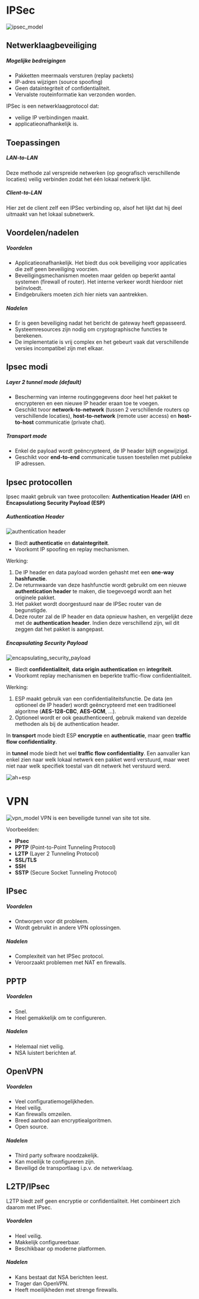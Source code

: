 # IPSec
![ipsec_model](img/ipsec_model.png)

## Netwerklaagbeveiliging
##### Mogelijke bedreigingen
* Pakketten meermaals versturen (replay packets)
* IP-adres wijzigen (source spoofing)
* Geen dataintegriteit of confidentialiteit.
* Vervalste routeinformatie kan verzonden worden.

IPSec is een netwerklaagprotocol dat:

* veilige IP verbindingen maakt.
* applicatieonafhankelijk is.

## Toepassingen
##### LAN-to-LAN
Deze methode zal verspreide netwerken (op geografisch verschillende locaties) veilig verbinden zodat het één lokaal netwerk lijkt. 

##### Client-to-LAN
Hier zet de client zelf een IPSec verbinding op, alsof het lijkt dat hij deel uitmaakt van het lokaal subnetwerk. 

## Voordelen/nadelen
##### Voordelen
* Applicatieonafhankelijk. Het biedt dus ook beveiliging voor applicaties die zelf geen beveiliging voorzien.
* Beveiligingsmechanismen moeten maar gelden op beperkt aantal systemen (firewall of router). Het interne verkeer wordt hierdoor niet beïnvloedt.
* Eindgebruikers moeten zich hier niets van aantrekken.
##### Nadelen
* Er is geen beveiliging nadat het bericht de gateway heeft gepasseerd.
* Systeemresources zijn nodig om cryptographische functies te berekenen.
* De implementatie is vrij complex en het gebeurt vaak dat verschillende versies incompatibel zijn met elkaar.


## Ipsec modi
##### Layer 2 tunnel mode (default)
* Bescherming van interne routinggegevens door heel het pakket te encrypteren en een nieuwe IP header eraan toe te voegen. 
* Geschikt tvoor **network-to-network** (tussen 2 verschillende routers op verschillende locaties), **host-to-network** (remote user access) en **host-to-host** communicatie (private chat).
##### Transport mode
* Enkel de payload wordt geëncrypteerd, de IP header blijft ongewijzigd.
* Geschikt voor **end-to-end** communicatie tussen toestellen met publieke IP adressen.

## Ipsec protocollen
Ipsec maakt gebruik van twee protocollen: **Authentication Header (AH)** en **Encapsulationg Security Payload (ESP)**
##### Authentication Header

![authentication header](img/authentication_header.PNG)

* Biedt **authenticatie** en **dataintegriteit**.
* Voorkomt IP spoofing en replay mechanismen.

Werking:
1. De IP header en data payload worden gehasht met een **one-way hashfunctie**.
1. De returnwaarde van deze hashfunctie wordt gebruikt om een nieuwe **authentication header** te maken, die toegevoegd wordt aan het originele pakket.
1. Het pakket wordt doorgestuurd naar de IPSec router van de begunstigde.
1. Deze router zal de IP header en data opnieuw hashen, en vergelijkt deze met de **authentication header**. Indien deze verschillend zijn, wil dit zeggen dat het pakket is aangepast.

##### Encapsulating Security Payload
![encapsulating_security_payload](img/encapsulating_security_payload.png)
* Biedt **confidentialiteit**, **data origin authentication** en **integriteit**.
* Voorkomt replay mechanismen en beperkte traffic-flow confidentialiteit.

Werking:
1. ESP maakt gebruik van een confidentialiteitsfunctie. De data (en optioneel de IP header) wordt geëncrypteerd met een traditioneel algoritme (**AES-128-CBC**, **AES-GCM**, ...). 
1. Optioneel wordt er ook geauthenticeerd, gebruik makend van dezelde methoden als bij de authentication header. 

In **transport** mode biedt ESP **encryptie** en **authenticatie**, maar geen **traffic flow confidentiality**.

in **tunnel** mode biedt het wel **traffic flow confidentiality**. Een aanvaller kan enkel zien naar welk lokaal netwerk een pakket werd verstuurd, maar weet niet naar welk specifiek toestal van dit netwerk het verstuurd werd.

![ah+esp](img/ah_+_esp.png)

# VPN
![vpn_model](img/vpn_model.png)
VPN is een beveiligde tunnel van site tot site.

Voorbeelden:

* **IPsec**
* **PPTP** (Point-to-Point Tunneling Protocol)
* **L2TP** (Layer 2 Tunneling Protocol)
* **SSL/TLS**
* **SSH**
* **SSTP** (Secure Socket Tunneling Protocol)

## IPsec
##### Voordelen
* Ontworpen voor dit probleem.
* Wordt gebruikt in andere VPN oplossingen.
##### Nadelen
* Complexiteit van het IPSec protocol.
* Veroorzaakt problemen met NAT en firewalls.
## PPTP
##### Voordelen
* Snel.
* Heel gemakkelijk om te configureren.
##### Nadelen
* Helemaal niet veilig.
* NSA luistert berichten af.
## OpenVPN
##### Voordelen
* Veel configuratiemogelijkheden.
* Heel veilig.
* Kan firewalls omzeilen.
* Breed aanbod aan encryptiealgoritmen.
* Open source.
##### Nadelen
* Third party software noodzakelijk.
* Kan moeilijk te configureren zijn.
* Beveiligd de transportlaag i.p.v. de netwerklaag.

## L2TP/IPsec
L2TP biedt zelf geen encryptie or confidentialiteit. Het combineert zich daarom met IPsec.
##### Voordelen
* Heel veilig.
* Makkelijk configureerbaar.
* Beschikbaar op moderne platformen.
##### Nadelen
* Kans bestaat dat NSA berichten leest.
* Trager dan OpenVPN.
* Heeft moeilijkheden met strenge firewalls.
